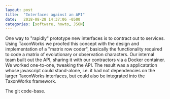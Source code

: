 ```yaml
---
layout: post
title:  "Interfaces against an API"
date:   2018-08-28 14:37:06 -0500
categories: [software, howto, JSON]
---
```


One way to "rapidly" prototype new interfaces is to contract out to services.  Using TaxonWorks we proofed this concept with the design and implementation of a "matrix row coder", basically the functionality required to code a matrix of evolutionary or observation characters. Our internal team built out the API, sharing it with our contractors via a Docker container.  We worked one-to-one, tweaking the API.  The result was a applicatation whose javascript could stand-alone, i.e. it had not dependencies on the larger TaxonWorks interfaces, but could also be integrated into the TaxonWorks framework.

The git code-base.



